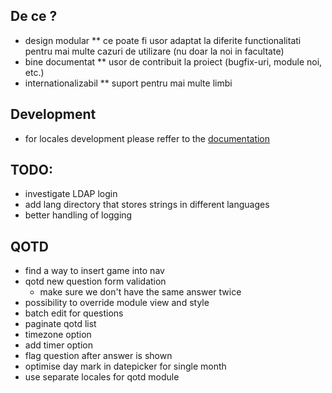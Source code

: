 ## De ce ?
* design modular
** ce poate fi usor adaptat la diferite functionalitati pentru mai multe cazuri
de utilizare (nu doar la noi in facultate)
* bine documentat
** usor de contribuit la proiect (bugfix-uri, module noi, etc.)
* internationalizabil
** suport pentru mai multe limbi

## Development
* for locales development please reffer to the [documentation](https://github.com/jeresig/i18n-node-2)


## TODO:
* investigate LDAP login
* add lang directory that stores strings in different languages
* better handling of logging

## QOTD
* find a way to insert game into nav
* qotd new question form validation
	* make sure we don't have the same answer twice
* possibility to override module view and style
* batch edit for questions
* paginate qotd list
* timezone option
* add timer option
* flag question after answer is shown
* optimise day mark in datepicker for single month
* use separate locales for qotd module